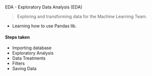 EDA - Exploratory Data Analysis (EDA)

> Exploring and transforming data for the Machine Learning Team.

- Learning how to use Pandas lib.

#### Steps taken

- Importing database
- Exploratory Analysis
- Data Treatments
- Filters
- Saving Data